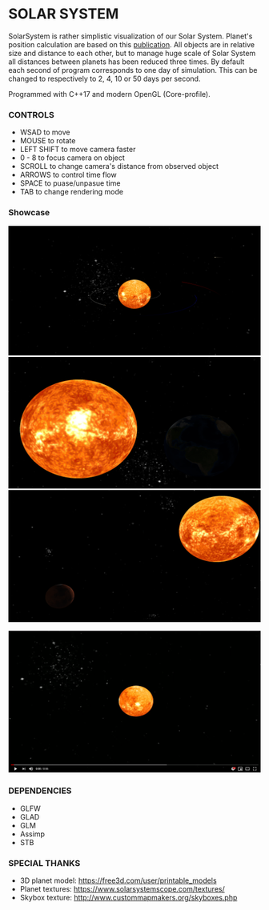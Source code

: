 # SOLAR SYSTEM
SolarSystem is rather simplistic visualization of our Solar System.
Planet's position calculation are based on this [publication](https://stjarnhimlen.se/comp/ppcomp.html).
All objects are in relative size and distance to each other, but to manage huge scale of Solar System all distances between planets has been reduced three times.
By default each second of program corresponds to one day of simulation.
This can be changed to respectively to 2, 4, 10 or 50 days per second.

Programmed with C++17 and modern OpenGL (Core-profile).


### CONTROLS 
* WSAD to move
* MOUSE to rotate
* LEFT SHIFT to move camera faster
* 0 - 8 to focus camera on object
* SCROLL to change camera's distance from observed object
* ARROWS to control time flow
* SPACE to puase/unpasue time
* TAB to change rendering mode


### Showcase
![Alt text](Photo1.png?raw=true "Solar System")
![Alt text](Photo2.png?raw=true "Earth")
![Alt text](Photo3.png?raw=true "Planets")


[![Watch the video](Thumbnail.png)](https://www.youtube.com/watch?v=wo0ZCWmGqlg)


### DEPENDENCIES
* GLFW
* GLAD
* GLM
* Assimp
* STB


### SPECIAL THANKS
* 3D planet model: https://free3d.com/user/printable_models
* Planet textures: https://www.solarsystemscope.com/textures/
* Skybox texture: http://www.custommapmakers.org/skyboxes.php
